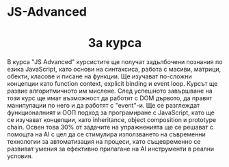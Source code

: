# JS-Advanced
<p align="center">
  <a href="https://softuni.bg/courses/js-advanced>
    <img src="![JS_Advanced](https://github.com/user-attachments/assets/9c33757d-828f-4c4b-af27-dc2d6df82ad0)
" />
  </a>
<p>
<h1 align="center">За курса</h1>
В курса "JS Advanced" курсистите ще получат задълбочени познания по езика JavaScript, като основи на синтаксиса, работа с масиви, матрици, обекти, класове и писане на функции. Ще изучават по-сложни концепции като function context, explicit binding и event loop. Курсът ще развие алгоритмичното им мислене. След успешното завършване на този курс ще имат възможност да работят с DOM дървото, да правят манипулации по него и да работят с "event"-и. Ще се разглеждат функционалният и ООП подход за програмиране с JavaScript, като ще се изучават концепции, като inheritance, object composition и prototype chain. Освен това 30% от задачите на упражненията ще се решават с помощта на AI с цел да се стимулира използването на съвременни технологии за автоматизация на процеси, като същевременно се развиват умения за ефективно прилагане на AI инструменти в реални условия. 
